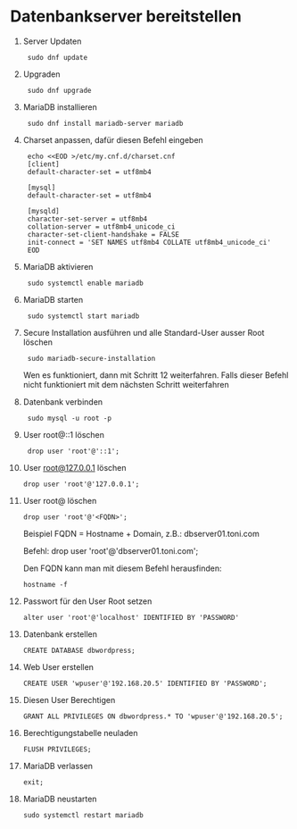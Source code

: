 # Datenbankserver bereitstellen

1. Server Updaten
        
        sudo dnf update

2. Upgraden 

        sudo dnf upgrade

3. MariaDB installieren

        sudo dnf install mariadb-server mariadb

4. Charset anpassen, dafür diesen Befehl eingeben

        echo <<EOD >/etc/my.cnf.d/charset.cnf
        [client]
        default-character-set = utf8mb4

        [mysql]
        default-character-set = utf8mb4

        [mysqld]
        character-set-server = utf8mb4
        collation-server = utf8mb4_unicode_ci
        character-set-client-handshake = FALSE
        init-connect = 'SET NAMES utf8mb4 COLLATE utf8mb4_unicode_ci'
        EOD

5. MariaDB aktivieren

        sudo systemctl enable mariadb

6. MariaDB starten

        sudo systemctl start mariadb

7. Secure Installation ausführen und alle Standard-User ausser Root löschen

        sudo mariadb-secure-installation

    Wen es funktioniert, dann mit Schritt 12 weiterfahren. Falls dieser Befehl nicht funktioniert mit dem nächsten Schritt weiterfahren

8. Datenbank verbinden

        sudo mysql -u root -p

9. User root@::1 löschen

        drop user 'root'@'::1';

10. User root@127.0.0.1 löschen

        drop user 'root'@'127.0.0.1';

11. User root@<HOSTNAME> löschen

        drop user 'root'@'<FQDN>';

    Beispiel
    FQDN = Hostname + Domain, z.B.: dbserver01.toni.com

    Befehl: drop user 'root'@'dbserver01.toni.com';

    Den FQDN kann man mit diesem Befehl herausfinden:

        hostname -f

12. Passwort für den User Root setzen

        alter user 'root'@'localhost' IDENTIFIED BY 'PASSWORD'

13. Datenbank erstellen

        CREATE DATABASE dbwordpress;

14. Web User erstellen

        CREATE USER 'wpuser'@'192.168.20.5' IDENTIFIED BY 'PASSWORD';

15. Diesen User Berechtigen

        GRANT ALL PRIVILEGES ON dbwordpress.* TO 'wpuser'@'192.168.20.5';

16. Berechtigungstabelle neuladen

        FLUSH PRIVILEGES;

17. MariaDB verlassen

        exit;

18. MariaDB neustarten

        sudo systemctl restart mariadb

